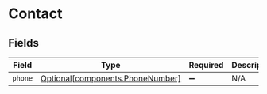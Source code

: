 # Contact


## Fields

| Field                                                                      | Type                                                                       | Required                                                                   | Description                                                                |
| -------------------------------------------------------------------------- | -------------------------------------------------------------------------- | -------------------------------------------------------------------------- | -------------------------------------------------------------------------- |
| `phone`                                                                    | [Optional[components.PhoneNumber]](../../models/components/phonenumber.md) | :heavy_minus_sign:                                                         | N/A                                                                        |